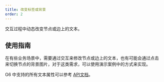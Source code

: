 ```yaml
---
title: 改变标签或背景
order: 2
---
```


交互过程中动态改变节点或边上的文本。

## 使用指南

在有些业务场景中，需要通过交互来修改节点或边上的文本，也有可能会通过点击来切换节点的背景图片，对于这类需求，可以使用演示案例中的方式来实现。

G6 中支持的所有文本属性可以参考 [API文档](/zh/docs/api/properties/TextProperties)。